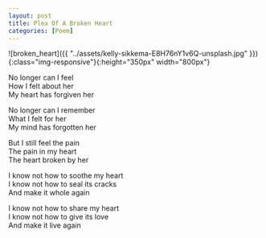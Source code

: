 ```yaml
---
layout: post
title: Plea Of A Broken Heart
categories: [Poem]
---
```


![broken_heart]({{ "../assets/kelly-sikkema-E8H76nY1v6Q-unsplash.jpg" }}){:class="img-responsive"}{:height="350px" width="800px"}

No longer can I feel  
How I felt about her  
My heart has forgiven her

No longer can I remember  
What I felt for her  
My mind has forgotten her

But I still feel the pain  
The pain in my heart  
The heart broken by her

I know not how to soothe my heart  
I know not how to seal its cracks  
And make it whole again

I know not how to share my heart  
I know not how to give its love  
And make it live again
